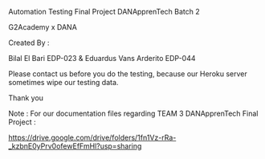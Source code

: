 Automation Testing Final Project DANApprenTech Batch 2

G2Academy x DANA

Created By : 

Bilal El Bari EDP-023
&
Eduardus Vans Arderito EDP-044

Please contact us before you do the testing, because our Heroku server sometimes wipe our testing data.

Thank you


Note :
For our documentation files regarding TEAM 3 DANApprenTech Final Project :

https://drive.google.com/drive/folders/1fn1Vz-rRa-_kzbnE0yPrv0ofewEfFmHl?usp=sharing

